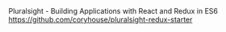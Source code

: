 ##
Pluralsight - Building Applications with React and Redux in ES6
https://github.com/coryhouse/pluralsight-redux-starter
